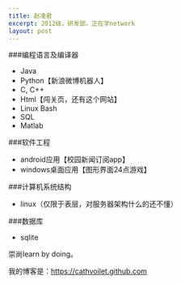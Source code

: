 ```yaml
---
title: 赵凌君
excerpt: 2012级，研发部，正在学network
layout: post
---
```

###编程语言及编译器
 - Java
 - Python【新浪微博机器人】
 - C, C++
 - Html【闯关页，还有这个网站】
 - Linux Bash
 - SQL
 - Matlab

###软件工程
 - android应用【校园新闻订阅app】
 - windows桌面应用【图形界面24点游戏】

###计算机系统结构
 - linux（仅限于表层，对服务器架构什么的还不懂）
 
###数据库
 - sqlite


崇尚learn by doing。

我的博客是：<a href="https://cathvoilet.github.com">https://cathvoilet.github.com</a>
